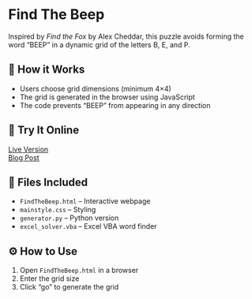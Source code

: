 # Find The Beep

Inspired by *Find the Fox* by Alex Cheddar, this puzzle avoids forming the word “BEEP” in a dynamic grid of the letters B, E, and P.

## 🔢 How it Works
- Users choose grid dimensions (minimum 4×4)
- The grid is generated in the browser using JavaScript
- The code prevents “BEEP” from appearing in any direction

## 🔗 Try It Online
[Live Version](https://randomboo.com/FindTheBeep.html)  
[Blog Post](https://randomboo.com/project/find_the_beep/)

## 📂 Files Included
- `FindTheBeep.html` – Interactive webpage
- `mainstyle.css` – Styling
- `generator.py` – Python version
- `excel_solver.vba` – Excel VBA word finder

## ⚙️ How to Use
1. Open `FindTheBeep.html` in a browser
2. Enter the grid size
3. Click “go” to generate the grid
